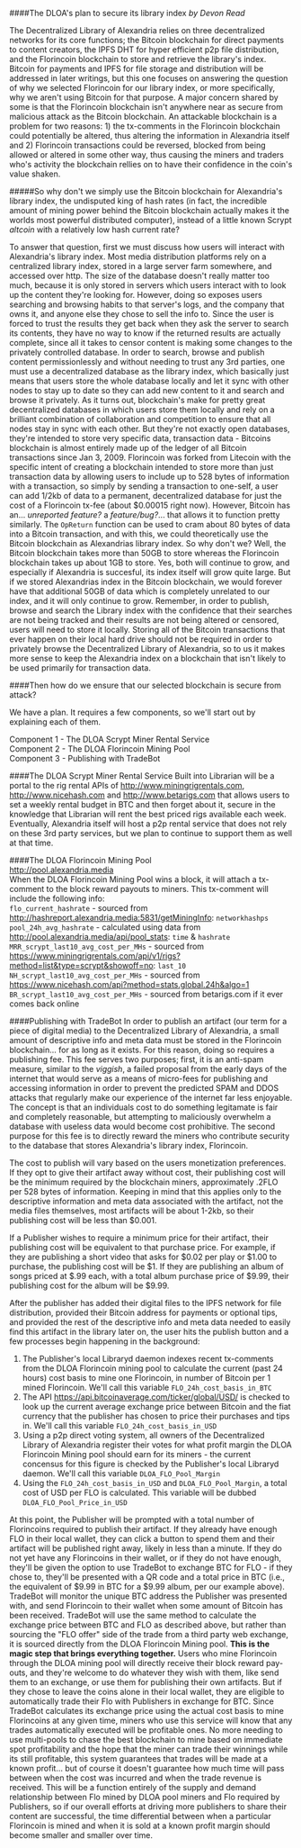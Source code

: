 ####The DLOA's plan to secure its library index
*by Devon Read*  

The Decentralized Library of Alexandria relies on three decentralized networks for its core functions; the Bitcoin blockchain for direct payments to content creators, the IPFS DHT for hyper efficient p2p file distribution, and the Florincoin blockchain to store and retrieve the library's index. Bitcoin for payments and IPFS for file storage and distribution will be addressed in later writings, but this one focuses on answering the question of why we selected Florincoin for our library index, or more specifically, why we aren't using Bitcoin for that purpose. A major concern shared by some is that the Florincoin blockchain isn't anywhere near as secure from malicious attack as the Bitcoin blockchain. An attackable blockchain is a problem for two reasons: 1) the tx-comments in the Florincoin blockchain could potentially be altered, thus altering the information in Alexandria itself and 2) Florincoin transactions could be reversed, blocked from being allowed or altered in some other way, thus causing the miners and traders who's activity the blockchain rellies on to have their confidence in the coin's value shaken. 

#####So why don't we simply use the Bitcoin blockchain for Alexandria's library index, the undisputed king of hash rates (in fact, the incredible amount of mining power behind the Bitcoin blockchain actually makes it the worlds most powerful distributed computer), instead of a little known Scrypt *altcoin* with a relatively low hash current rate?   

To answer that question, first we must discuss how users will interact with Alexandria's library index. Most media distribution platforms rely on a centralized library index, stored in a large server farm somewhere, and accessed over http. The size of the database doesn't really matter too much, because it is only stored in servers which users interact with to look up the content they're looking for. However, doing so exposes users searching and browsing habits to that server's logs, and the company that owns it, and anyone else they chose to sell the info to. Since the user is forced to trust the results they get back when they ask the server to search its contents, they have no way to know if the returned results are actually complete, since all it takes to censor content is making some changes to the privately controlled database. In order to search, browse and publish content permissionlessly and without needing to trust any 3rd parties, one must use a decentralized database as the library index, which basically just means that users store the whole database locally and let it sync with other nodes to stay up to date so they can add new content to it and search and browse it privately. As it turns out, blockchain's make for pretty great decentralized databases in which users store them locally and rely on a brilliant combination of collaboration and competition to ensure that all nodes stay in sync with each other. But they're not exactly open databases, they're intended to store very specific data, transaction data - Bitcoins blockchain is almost entirely made up of the ledger of all Bitcoin transactions since Jan 3, 2009. Florincoin was forked from Litecoin with the specific intent of creating a blockchain intended to store more than just transaction data by allowing users to include up to 528 bytes of information with a transaction, so simply by sending a transaction to one-self, a user can add 1/2kb of data to a permanent, decentralized database for just the cost of a Florincoin tx-fee (about $0.00015 right now).  However, Bitcoin has an... *unreported feature?* a *feature/bug?*... that allows it to function pretty similarly. The `OpReturn` function can be used to cram about 80 bytes of data into a Bitcoin transaction, and with this, we could theoretically use the Bitcoin blockchain as Alexandrias library index. So why don't we? Well, the Bitcoin blockchain takes more than 50GB to store whereas the Florincoin blockchain takes up about 1GB to store. Yes, both will continue to grow, and especially if Alexandria is succesful, its index itself will grow quite large. But if we stored Alexandrias index in the Bitcoin blockchain, we would forever have that additional 50GB of data which is completely unrelated to our index, and it will only continue to grow. Remember, in order to publish, browse and search the Library index with the confidence that their searches are not being tracked and their results are not being altered or censored, users will need to store it locally. Storing all of the Bitcoin transactions that ever happen on their local hard drive should not be required in order to privately browse the Decentralized Library of Alexandria, so to us it makes more sense to keep the Alexandria index on a blockchain that isn't likely to be used primarily for transaction data.   

####Then how do we ensure that our selected blockchain is secure from attack?   

We have a plan. It requires a few components, so we'll start out by explaining each of them.  

Component 1 - The DLOA Scrypt Miner Rental Service  
Component 2 - The DLOA Florincoin Mining Pool   
Component 3 - Publishing with TradeBot  

####The DLOA Scrypt Miner Rental Service
Built into Librarian will be a portal to the rig rental APIs of http://www.miningrigrentals.com, http://www.nicehash.com and http://www.betarigs.com that allows users to set a weekly rental budget in BTC and then forget about it, secure in the knowledge that Librarian will rent the best priced rigs available each week. Eventually, Alexandria itself will host a p2p rental service that does not rely on these 3rd party services, but we plan to continue to support them as well at that time.  

####The DLOA Florincoin Mining Pool   
http://pool.alexandria.media  
When the DLOA Florincoin Mining Pool wins a block, it will attach a tx-comment to the block reward payouts to miners. This tx-comment will include the following info:   
`flo_current_hashrate` - sourced from http://hashreport.alexandria.media:5831/getMiningInfo: `networkhashps`  
`pool_24h_avg_hashrate` - calculated using data from http://pool.alexandria.media/api/pool_stats: `time` & `hashrate`
`MRR_scrypt_last10_avg_cost_per_MHs` - sourced from https://www.miningrigrentals.com/api/v1/rigs?method=list&type=scrypt&showoff=no: `last_10`  
`NH_scrypt_last10_avg_cost_per_MHs` - sourced from https://www.nicehash.com/api?method=stats.global.24h&algo=1
`BR_scrypt_last10_avg_cost_per_MHs` - sourced from betarigs.com if it ever comes back online   

####Publishing with TradeBot
In order to publish an artifact (our term for a piece of digital media) to the Decentralized Library of Alexandria, a small amount of descriptive info and meta data must be stored in the Florincoin blockchain... for as long as it exists. For this reason, doing so requires a publishing fee. This fee serves two purposes; first, it is an anti-spam measure, similar to the *viggish*, a failed proposal from the early days of the internet that would serve as a means of micro-fees for publishing and accessing information in order to prevent the predicted SPAM and DDOS attacks that regularly make our experience of the internet far less enjoyable. The concept is that an individuals cost to do something legitamate is fair and completely reasonable, but attempting to maliciously overwhelm a database with useless data would become cost prohibitive. The second purpose for this fee is to directly reward the miners who contribute security to the database that stores Alexandria's library index, Florincoin.  

The cost to publish will vary based on the users monetization preferences. If they opt to give their artifact away without cost, their publishing cost will be the minimum required by the blockchain miners, approximately .2FLO per 528 bytes of information. Keeping in mind that this applies only to the descriptive information and meta data associated with the artifact, not the media files themselves, most artifacts will be about 1-2kb, so their publishing cost will be less than $0.001.  

If a Publisher wishes to require a minimum price for their artifact, their publishing cost will be equivalent to that purchase price. For example, if they are publishing a short video that asks for $0.02 per play or $1.00 to purchase, the publishing cost will be $1. If they are publishing an album of songs priced at $.99 each, with a total album purchase price of $9.99, their publishing cost for the album will be $9.99.  

After the publisher has added their digital files to the IPFS network for file distribution, provided their Bitcoin address for payments or optional tips, and provided the rest of the descriptive info and meta data needed to easily find this artifact in the library later on, the user hits the publish button and a few processes begin happening in the background:  
1) The Publisher's local Libraryd daemon indexes recent tx-comments from the DLOA Florincoin mining pool to calculate the current (past 24 hours) cost basis to mine one Florincoin, in number of Bitcoin per 1 mined Florincoin. We'll call this variable `FLO_24h_cost_basis_in_BTC`  
2) The API https://api.bitcoinaverage.com/ticker/global/USD/ is checked to look up the current average exchange price between Bitcoin and the fiat currency that the publisher has chosen to price their purchases and tips in. We'll call this variable `FLO_24h_cost_basis_in_USD`  
3) Using a p2p direct voting system, all owners of the Decentralized Library of Alexandria register their votes for what profit margin the DLOA Florincoin Mining pool should earn for its miners - the current concensus for this figure is checked by the Publisher's local Libraryd daemon. We'll call this variable `DLOA_FLO_Pool_Margin`  
4) Using the `FLO_24h_cost_basis_in_USD` and `DLOA_FLO_Pool_Margin`, a total cost of USD per FLO is calculated. This variable will be dubbed `DLOA_FLO_Pool_Price_in_USD`  

At this point, the Publisher will be prompted with a total number of Florincoins required to publish their artifact. If they already have enough FLO in their local wallet, they can click a button to spend them and their artifact will be published right away, likely in less than a minute. If they do not yet have any Florincoins in their wallet, or if they do not have enough, they'll be given the option to use TradeBot to exchange BTC for FLO - if they chose to, they'll be presented with a QR code and a total price in BTC (i.e., the equivalent of $9.99 in BTC for a $9.99 album, per our example above). TradeBot will monitor the unique BTC address the Publisher was presented with, and send Florincoin to their wallet when some amount of Bitcoin has been received. TradeBot will use the same method to calculate the exchange price between BTC and FLO as described above, but rather than sourcing the "FLO offer" side of the trade from a third party web exchange, it is sourced directly from the DLOA Florincoin Mining pool. <b>This is the magic step that brings everything together.</b> Users who mine Florincoin through the DLOA mining pool will directly receive their block reward pay-outs, and they're welcome to do whatever they wish with them, like send them to an exchange, or use them for publishing their own artifacts. But if they chose to leave the coins alone in their local wallet, they are eligible to automatically trade their Flo with Publishers in exchange for BTC. Since TradeBot calculates its exchange price using the actual cost basis to mine Florincoins at any given time, miners who use this service will know that any trades automatically executed will be profitable ones. No more needing to use multi-pools to chase the best blockchain to mine based on immediate spot profitability and the hope that the miner can trade their winnings while its still profitable, this system guarantees that trades will be made at a known profit... but of course it doesn't guarantee how much time will pass between when the cost was incurred and when the trade revenue is received. This will be a function entirely of the supply and demand relationship between Flo mined by DLOA pool miners and Flo required by Publishers, so if our overall efforts at driving more publishers to share their content are successful, the time differential between when a particular Florincoin is mined and when it is sold at a known profit margin should become smaller and smaller over time.
